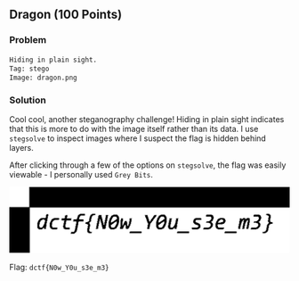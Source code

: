 ## Dragon (100 Points)

### Problem
```
Hiding in plain sight.
Tag: stego
Image: dragon.png
```

### Solution
Cool cool, another steganography challenge! Hiding in plain sight indicates that this is more to do with the image itself rather than its data. I use `stegsolve` to inspect images where I suspect the flag is hidden behind layers.

After clicking through a few of the options on `stegsolve`, the flag was easily viewable - I personally used `Grey Bits`.

![](img/dragon.png)

Flag: `dctf{N0w_Y0u_s3e_m3}`
